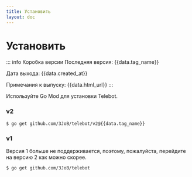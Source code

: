 ```yaml
---
title: Установить
layout: doc
---
```


# Установить

<script lang="ts" setup>
    import { data } from '../../install.data.ts'
</script>

::: info Коробка версии
Последняя версия: {{data.tag_name}}

Дата выхода: {{data.created_at}}

Примечания к выпуску: <a :href="data.html_url">{{data.html_url}}</a>
:::

Используйте Go Mod для установки Telebot. 

### v2
```bash-vue
$ go get github.com/3JoB/telebot/v2@{{data.tag_name}}
```

### v1
Версия 1 больше не поддерживается, поэтому, пожалуйста, перейдите на версию 2 как можно скорее.
```bash
$ go get github.com/3JoB/telebot
```